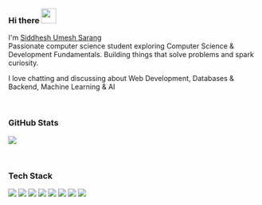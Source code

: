 ### Hi there <img src="https://emojis.slackmojis.com/emojis/images/1536351075/4594/blob-wave.gif" width="30" />

I'm [Siddhesh Umesh Sarang](https://siddheshumeshsarang.vercel.app)<br />
Passionate computer science student exploring Computer Science & Development Fundamentals.
Building things that solve problems and spark curiosity.

I love chatting and discussing about Web Development, Databases & Backend, Machine Learning & AI

<br />

### GitHub Stats

<p align="left">
  <img src="https://github-readme-stats.vercel.app/api?username=SIDDHESHUMESHSARANG&theme=github_dark&hide_border=true&include_all_commits=true&count_private=true" />
</p>

<br />

### Tech Stack
<p align="left">
  <img src="https://img.shields.io/badge/JavaScript-%23323330?style=for-the-badge&logo=javascript&logoColor=%23F7DF1E" />
  <img src="https://img.shields.io/badge/React-%2320232a?style=for-the-badge&logo=react&logoColor=%2361DAFB" />
  <img src="https://img.shields.io/badge/firebase-a08021?style=for-the-badge&logo=firebase&logoColor=ffcd34" />
  <img src="https://img.shields.io/badge/Vercel-%23000000?style=for-the-badge&logo=vercel&logoColor=white" />
  <img src="https://img.shields.io/badge/Git-%23F05033?style=for-the-badge&logo=git&logoColor=white" />
  <img src="https://img.shields.io/badge/Docker-%230db7ed?style=for-the-badge&logo=docker&logoColor=white" />
  <img src="https://img.shields.io/badge/MySQL-4479A1?style=for-the-badge&logo=mysql&logoColor=white" />
  <img src="https://img.shields.io/badge/C++-%2300599C?style=for-the-badge&logo=c%2B%2B&logoColor=white" />
</p>
